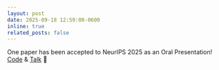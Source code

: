 ```yaml
---
layout: post
date: 2025-09-18 12:59:00-0600
inline: true
related_posts: false
---
```


One paper has been accepted to NeurIPS 2025 as an Oral Presentation! [Code](https://github.com/nanomaoli/llm_reproducibility) & [Talk](https://youtu.be/xtzACc7qbyI?si=Y-mYxFlXZ9zcmz6-) 🙌
